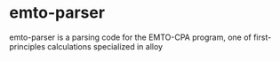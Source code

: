 # emto-parser
emto-parser is a parsing code for the EMTO-CPA program, one of first-principles calculations specialized in alloy
